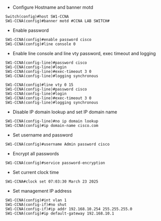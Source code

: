 



- Configure Hostname and banner motd
```
Switch(config)#host SW1-CCNA
SW1-CCNA(config)#banner motd #CCNA LAB SWITCH#
```

-  Enable password
```
SW1-CCNA(config)#enable password cisco
SW1-CCNA(config)#line console 0
```

- Enable line console and line vty password, exec timeout and logging
```
SW1-CCNA(config-line)#password cisco
SW1-CCNA(config-line)#login
SW1-CCNA(config-line)#exec-timeout 3 0
SW1-CCNA(config-line)#logging synchronous

SW1-CCNA(config)#line vty 0 15
SW1-CCNA(config-line)#password cisco
SW1-CCNA(config-line)#login
SW1-CCNA(config-line)#exec-timeout 3 0
SW1-CCNA(config-line)#logging synchronous
```

- Disable IP domain lookup and set IP domain name
```
SW1-CCNA(config-line)#no ip domain lookup
SW1-CCNA(config)#ip domain-name cisco.com
```

- Set username and password
```
SW1-CCNA(config)#username Admin password cisco
```

- Encrypt all passwords
```
SW1-CCNA(config)#service password-encryption
```

- Set current clock time
```
SW1-CCNA#clock set 07:03:30 March 23 2025
```

- Set management IP address
```
SW1-CCNA(config)#int vlan 1
SW1-CCNA(config-if)#no shut
SW1-CCNA(config-if)#ip addr 192.168.10.254 255.255.255.0
SW1-CCNA(config)#ip default-gateway 192.168.10.1
```



